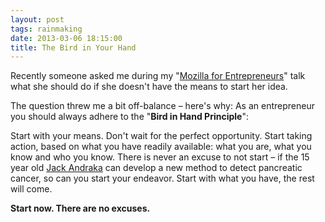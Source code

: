 ```yaml
---
layout: post
tags: rainmaking
date: 2013-03-06 18:15:00
title: The Bird in Your Hand
---
```

Recently someone asked me during my "[Mozilla for Entrepreneurs](https://speakerdeck.com/pfinette/mozilla-for-entrepreneurs)" talk what she should do if she doesn't have the means to start her idea.

The question threw me a bit off-balance – here's why: As an entrepreneur you should always adhere to the "**Bird in Hand Principle**":

Start with your means. Don't wait for the perfect opportunity. Start taking action, based on what you have readily available: what you are, what you know and who you know. There is never an excuse to not start – if the 15 year old [Jack Andraka](http://www.smithsonianmag.com/science-nature/Jack-Andraka-the-Teen-Prodigy-of-Pancreatic-Cancer-179996151.html) can develop a new method to detect pancreatic cancer, so can you start your endeavor. Start with what you have, the rest will come.

**Start now. There are no excuses.**